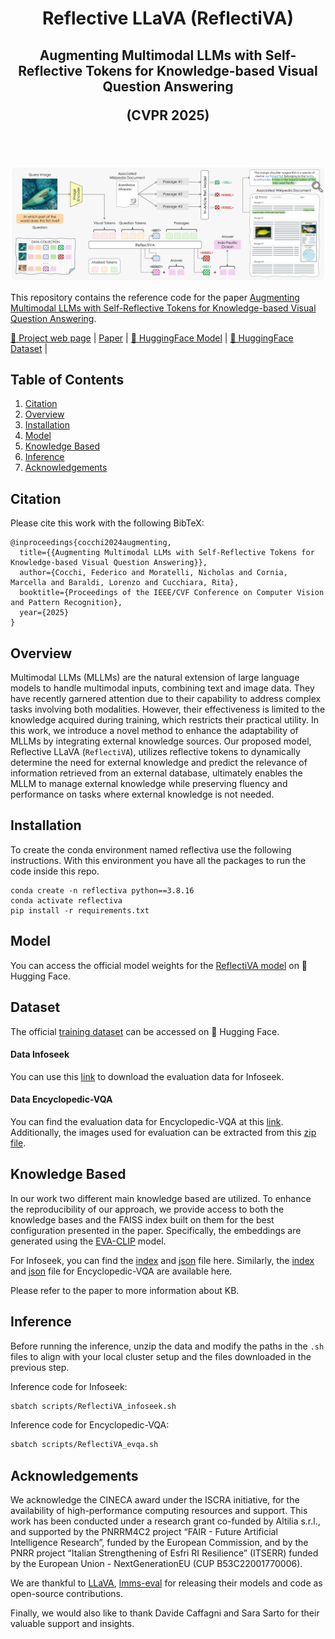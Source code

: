 <div align="center">
  <h1>Reflective LLaVA (ReflectiVA)</h1>
  <h2>Augmenting Multimodal LLMs with Self-Reflective Tokens for Knowledge-based Visual Question Answering

  (CVPR 2025)
  </h2>
   
</div>

<br></br>
<p align="center">
  <img src="images/model_reflectiva.png" alt="reflectiva" width="820" />

</p> 

This repository contains the reference code for the paper [Augmenting Multimodal LLMs with Self-Reflective Tokens for Knowledge-based Visual Question Answering](https://arxiv.org/abs/2411.16863).

[🎯 Project web page](https://aimagelab.github.io/ReflectiVA/) |
[Paper](https://arxiv.org/pdf/2411.16863) |
[🤗 HuggingFace Model](https://huggingface.co/aimagelab/ReflectiVA) |
[🤗 HuggingFace Dataset](https://huggingface.co/datasets/aimagelab/ReflectiVA-Data) |

## Table of Contents

1. [Citation](#citation)
2. [Overview](#overview)
3. [Installation](#installation)
4. [Model](#model)
5. [Knowledge Based](#knowledge-based)
6. [Inference](#inference)
7. [Acknowledgements](#acknowledgements)

## Citation

Please cite this work with the following BibTeX:
```
@inproceedings{cocchi2024augmenting,
  title={{Augmenting Multimodal LLMs with Self-Reflective Tokens for Knowledge-based Visual Question Answering}},
  author={Cocchi, Federico and Moratelli, Nicholas and Cornia, Marcella and Baraldi, Lorenzo and Cucchiara, Rita},
  booktitle={Proceedings of the IEEE/CVF Conference on Computer Vision and Pattern Recognition},
  year={2025}
}
```

## Overview
Multimodal LLMs (MLLMs) are the natural extension of
large language models to handle multimodal inputs, combining text and image data. 
They have recently garnered attention due to their capability to address complex tasks involving both modalities. 
However, their effectiveness is limited to the knowledge acquired during training, which restricts their practical utility. 
In this work, we introduce a novel method to enhance the adaptability of MLLMs by integrating external knowledge sources. 
Our proposed model, Reflective LLaVA (```ReflectiVA```), utilizes reflective tokens to dynamically determine the need for external knowledge 
and predict the relevance of information retrieved from an external database, ultimately enables the MLLM to manage external knowledge 
while preserving fluency and performance on tasks where external knowledge is not needed.

## Installation
To create the conda environment named reflectiva use the following instructions.
With this environment you have all the packages to run the code inside this repo. 
```
conda create -n reflectiva python==3.8.16
conda activate reflectiva
pip install -r requirements.txt
```

## Model
You can access the official model weights for the [ReflectiVA model](https://huggingface.co/aimagelab/ReflectiVA) on 🤗 Hugging Face.

## Dataset
The official [training dataset](https://huggingface.co/datasets/aimagelab/ReflectiVA-Data) can be accessed on 🤗 Hugging Face.

#### Data Infoseek
You can use this [link](https://ailb-web.ing.unimore.it/publicfiles/drive/reflectiva/data_infoseek.zip) to download the evaluation data for Infoseek.

#### Data Encyclopedic-VQA
You can find the evaluation data for Encyclopedic-VQA at this [link](https://ailb-web.ing.unimore.it/publicfiles/drive/reflectiva/data_evqa.zip). Additionally, the images used for evaluation can be extracted from this [zip file](https://ailb-web.ing.unimore.it/publicfiles/drive/reflectiva/evqa_inference_images.zip).

## Knowledge Based
In our work two different main knowledge based are utilized.
To enhance the reproducibility of our approach, we provide access to both the knowledge bases and the FAISS index built on them for the best configuration presented in the paper. Specifically, the embeddings are generated using the [EVA-CLIP](https://huggingface.co/BAAI/EVA-CLIP-8B) model.

For Infoseek, you can find the [index](https://ailb-web.ing.unimore.it/publicfiles/drive/reflectiva/index/infoseek_EVA_text_summary/knn.index) and [json](https://ailb-web.ing.unimore.it/publicfiles/drive/reflectiva/index/infoseek_EVA_text_summary/knn.json) file here.
Similarly, the [index](https://ailb-web.ing.unimore.it/publicfiles/drive/reflectiva/index/evqa_EVA_image/knn.index) and [json](https://ailb-web.ing.unimore.it/publicfiles/drive/reflectiva/index/evqa_EVA_image/knn.json) file for Encyclopedic-VQA are available here.

Please refer to the paper to more information about KB. 
<!-- Please refer to the [KB page](KNOWLEDGE_BASED.md) to find all the details. -->

## Inference
Before running the inference, unzip the data and modify the paths in the `.sh` files to align with your local cluster setup and the files downloaded in the previous step.

Inference code for Infoseek:
```bash
sbatch scripts/ReflectiVA_infoseek.sh
```

Inference code for Encyclopedic-VQA:
```bash
sbatch scripts/ReflectiVA_evqa.sh
```

## Acknowledgements
We acknowledge the CINECA award under the ISCRA initiative, for the availability of high-performance computing resources and support. 
This work has been conducted under a research grant co-funded by Altilia s.r.l., and supported by the PNRRM4C2 project “FAIR - Future Artificial 
Intelligence Research”, funded by the European Commission,
and by the PNRR project “Italian Strengthening of Esfri
RI Resilience” (ITSERR) funded by the European Union -
NextGenerationEU (CUP B53C22001770006).

We are thankful to [LLaVA](https://github.com/haotian-liu/LLaVA), [lmms-eval](https://github.com/EvolvingLMMs-Lab/lmms-eval) for releasing their models and code as open-source contributions.

Finally, we would also like to thank Davide Caffagni and Sara Sarto for their valuable support and insights.
